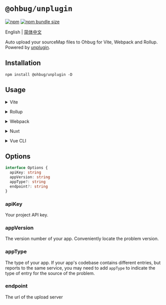 # `@ohbug/unplugin`

[![npm](https://img.shields.io/npm/v/@ohbug/unplugin.svg?style=flat-square)](https://www.npmjs.com/package/@ohbug/unplugin)
[![npm bundle size](https://img.shields.io/bundlephobia/min/@ohbug/unplugin?style=flat-square)](https://bundlephobia.com/result?p=@ohbug/unplugin)

English | [简体中文](./README-zh_CN.md)

Auto upload your sourceMap files to Ohbug for Vite, Webpack and Rollup. Powered by [unplugin](https://github.com/unjs/unplugin).

## Installation

```
npm install @ohbug/unplugin -D
```

## Usage

<details>
<summary>Vite</summary><br>

```ts
// vite.config.ts
import OhbugUnplugin from '@ohbug/unplugin/vite'

export default defineConfig({
  plugins: [
    OhbugUnplugin({
      apiKey: 'YOUR_API_KEY',
      appVersion: 'YOUR_APP_VERSION',
    }),
  ],
})
```

Example: [`playground/`](./playground/)

<br></details>

<details>
<summary>Rollup</summary><br>

```ts
// rollup.config.js
import OhbugUnplugin from '@ohbug/unplugin/rollup'

export default {
  plugins: [
    OhbugUnplugin({
      apiKey: 'YOUR_API_KEY',
      appVersion: 'YOUR_APP_VERSION',
    }),
    // other plugins
  ],
}
```

<br></details>

<details>
<summary>Webpack</summary><br>

```ts
// webpack.config.js
module.exports = {
  /* ... */
  plugins: [
    require('@ohbug/unplugin/webpack')({
      apiKey: 'YOUR_API_KEY',
      appVersion: 'YOUR_APP_VERSION',
    }),
  ],
}
```

<br></details>

<details>
<summary>Nuxt</summary><br>

```ts
// nuxt.config.js
export default {
  buildModules: [
    [
      '@ohbug/unplugin/nuxt',
      {
        apiKey: 'YOUR_API_KEY',
        appVersion: 'YOUR_APP_VERSION',
      },
    ],
  ],
}
```

> This module works for both Nuxt 2 and [Nuxt Vite](https://github.com/nuxt/vite)

<br></details>

<details>
<summary>Vue CLI</summary><br>

```ts
// vue.config.js
module.exports = {
  configureWebpack: {
    plugins: [
      require('@ohbug/unplugin/webpack')({
        apiKey: 'YOUR_API_KEY',
        appVersion: 'YOUR_APP_VERSION',
      }),
    ],
  },
}
```

<br></details>

## Options

```typescript
interface Options {
  apiKey: string
  appVersion: string
  appType?: string
  endpoint?: string
}
```

### apiKey

Your project API key.

### appVersion

The version number of your app. Conveniently locate the problem version.

### appType

The type of your app. If your app's codebase contains different entries, but reports to the same service, you may need to add `appType` to indicate the type of entry for the source of the problem.

### endpoint

The url of the upload server
